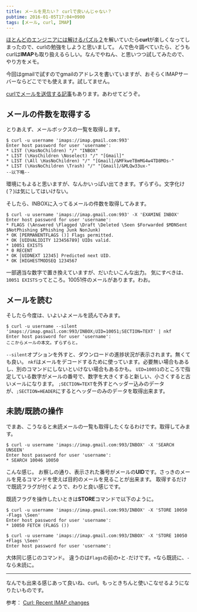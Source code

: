 ```yaml
---
title: メールを見たい？ curlで良いんじゃない？
pubtime: 2016-01-05T17:04+0900
tags: [メール, curl, IMAP]
---
```


[ほとんどのエンジニアには解けるパズル２](http://tango-ruby.hatenablog.com/entry/2015/12/28/212010)を解いていたら**curl**が楽しくなってしまったので、curlの勉強をしようと思いまして。
んで色々調べていたら、どうもcurlは**IMAP**も取り扱えるらしい。なんでやねん、と思いつつ試してみたので、やり方をメモ。

今回はgmailで試すのでgmailのアドレスを書いていますが、おそらくIMAPサーバーならどこででも使えます。試してません。

[curlでメールを送信する記事](/blog/2016/01/curl-smtp-mail.html)もあります。あわせてどうぞ。

## メールの件数を取得する
とりあえず、メールボックスの一覧を取得します。
```
$ curl -u username 'imaps://imap.gmail.com:993'
Enter host password for user 'username':
* LIST (\HasNoChildren) "/" "INBOX"
* LIST (\HasChildren \Noselect) "/" "[Gmail]"
* LIST (\All \HasNoChildren) "/" "[Gmail]/&MFkweTBmMG4w4TD8MOs-"
* LIST (\HasNoChildren \Trash) "/" "[Gmail]/&MLQw33ux-"
--以下略--
```
環境にもよると思いますが、なんかいっぱい出てきます。ずらずら。文字化け(？)は気にしてはいけない。

そしたら、INBOXに入ってるメールの件数を取得してみます。
```
$ curl -u username 'imaps://imap.gmail.com:993' -X 'EXAMINE INBOX'
Enter host password for user 'username':
* FLAGS (\Answered \Flagged \Draft \Deleted \Seen $Forwarded $MDNSent $NotPhishing $Phishing Junk NonJunk)
* OK [PERMANENTFLAGS ()] Flags permitted.
* OK [UIDVALIDITY 123456789] UIDs valid.
* 10051 EXISTS
* 0 RECENT
* OK [UIDNEXT 12345] Predicted next UID.
* OK [HIGHESTMODSEQ 1234567
```
一部適当な数字で置き換えていますが、だいたいこんな出力。
気にすべきは、`10051 EXISTS`ってところ。10051件のメールがあります。わお。

## メールを読む
そしたら今度は、いよいよメールを読んでみます。
```
$ curl -u username --silent 'imaps://imap.gmail.com:993/INBOX;UID=10051;SECTION=TEXT' | nkf
Enter host password for user 'username':
ここからメールの本文。ずらずらと。
```
`--silent`オプションを外すと、ダウンロードの進捗状況が表示されます。無くても良い。
`nkf`はメールをデコードするために使っています。必要無い場合もあるし、別のコマンドにしないといけない場合もあるかも。
`UID=10051`のところで指定している数字がメールの番号で、数字を大きくすると新しい、小さくすると古いメールになります。
`;SECTION=TEXT`を外すとヘッダー込みのデータが、`;SECTION=HEADER`にするとヘッダーのみのデータを取得出来ます。

## 未読/既読の操作
でまあ、こうなると未読メールの一覧も取得したくなるわけです。取得してみます。
```
$ curl -u username 'imaps://imap.gmail.com:993/INBOX' -X 'SEARCH UNSEEN'
Enter host password for user 'username':
* SEARCH 10046 10050
```
こんな感じ。
お察しの通り、表示された番号がメールの**UID**です。さっきのメールを見るコマンドを使えば目的のメールを見ることが出来ます。
取得するだけで既読フラグが付くようで、わりと良い感じです。

既読フラグを操作したいときは**STORE**コマンドで以下のように。
```
$ curl -u username 'imaps://imap.gmail.com:993/INBOX' -X 'STORE 10050 -Flags \Seen'
Enter host password for user 'username':
* 10050 FETCH (FLAGS ())

$ curl -u username 'imaps://imap.gmail.com:993/INBOX' -X 'STORE 10050 +Flags \Seen'
Enter host password for user 'username':
```
大体同じ感じのコマンド。
違うのは`Flags`の前の`+`と`-`だけです。`+`なら既読に、`-`なら未読に。

---

なんでも出来る感じあって良いね、curl。もっときちんと使いこなせるようになりたいものです。

参考： [Curl: Recent IMAP changes](http://curl.haxx.se/mail/lib-2013-03/0104.html)
